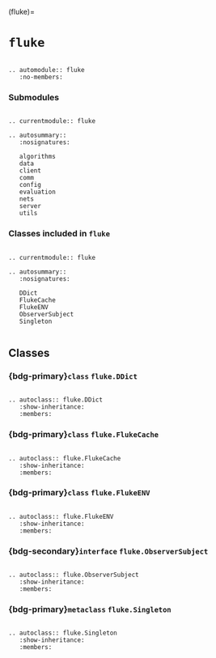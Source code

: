 (fluke)=

# **``fluke``**

```{eval-rst}

.. automodule:: fluke
   :no-members:

```   

<h3>Submodules</h3>

```{eval-rst}

.. currentmodule:: fluke

.. autosummary::
   :nosignatures:

   algorithms
   data
   client
   comm
   config
   evaluation
   nets
   server
   utils

```

<h3>

Classes included in ``fluke``

</h3>

```{eval-rst}

.. currentmodule:: fluke

.. autosummary::
   :nosignatures:

   DDict
   FlukeCache
   FlukeENV
   ObserverSubject
   Singleton
   
```

## Classes

<h3>

{bdg-primary}`class` ``fluke.DDict``

</h3>

```{eval-rst}

.. autoclass:: fluke.DDict
   :show-inheritance:
   :members:

```

<h3>

{bdg-primary}`class` ``fluke.FlukeCache``

</h3>

```{eval-rst}

.. autoclass:: fluke.FlukeCache
   :show-inheritance:
   :members:

```

<h3>

{bdg-primary}`class` ``fluke.FlukeENV``

</h3>

```{eval-rst}

.. autoclass:: fluke.FlukeENV
   :show-inheritance:
   :members:

```

<h3>

{bdg-secondary}`interface` ``fluke.ObserverSubject``

</h3>


```{eval-rst}

.. autoclass:: fluke.ObserverSubject
   :show-inheritance:
   :members:

```

<h3>

{bdg-primary}`metaclass` ``fluke.Singleton``

</h3>

```{eval-rst}

.. autoclass:: fluke.Singleton
   :show-inheritance:
   :members:

```

<h3>